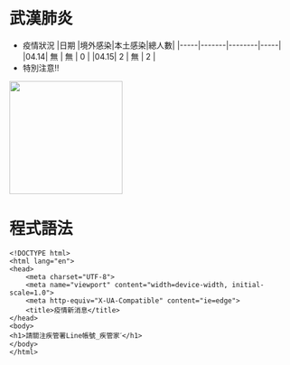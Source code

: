 # 武漢肺炎
* 疫情狀況
|日期 |境外感染|本土感染|總人數|
|-----|-------|--------|-----|
|04.14|  無   |  無    |  0  |
|04.15|  2    |  無    |  2  |
* 特別注意!!
<img src="./123.png" width="200px" />

# 程式語法
    <!DOCTYPE html>
    <html lang="en">
    <head>
        <meta charset="UTF-8">
        <meta name="viewport" content="width=device-width, initial-scale=1.0">
        <meta http-equiv="X-UA-Compatible" content="ie=edge">
        <title>疫情新消息</title>
    </head>
    <body>
    <h1>請關注疾管署Line帳號_疾管家ˊ</h1>
    </body>
    </html>
